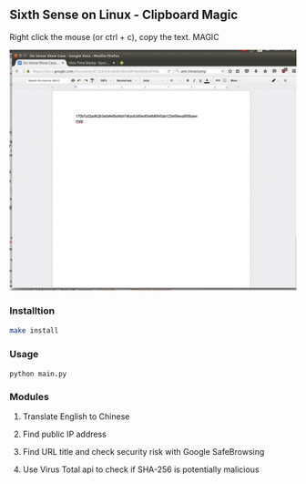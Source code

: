 ## Sixth Sense on Linux - Clipboard Magic
Right click the mouse (or ctrl + c), copy the text. MAGIC

![showcase](screenshots/six-sense.gif)

### Installtion

```bash
make install
```

### Usage

```
python main.py
```

### Modules

1.  Translate English to Chinese

2.  Find public IP address

3.  Find URL title and check security risk with Google SafeBrowsing

4.  Use Virus Total api to check if SHA-256 is potentially malicious

